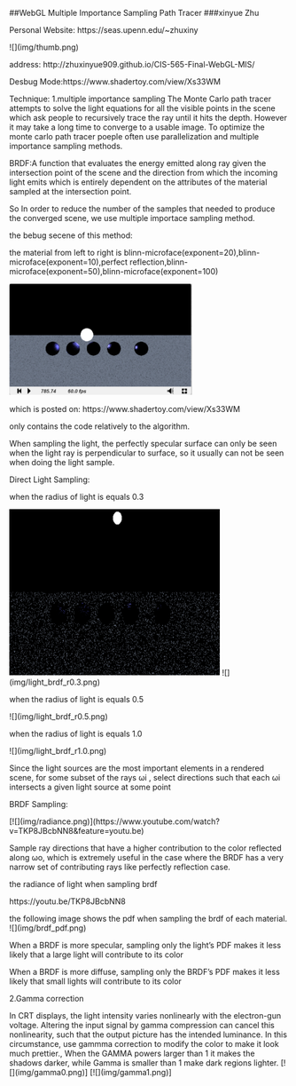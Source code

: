 ##WebGL Multiple Importance Sampling Path Tracer
###xinyue Zhu
<p>Personal Website: https://seas.upenn.edu/~zhuxiny</p>
![](img/thumb.png)
<p>address: http://zhuxinyue909.github.io/CIS-565-Final-WebGL-MIS/</p>
<p>Desbug Mode:https://www.shadertoy.com/view/Xs33WM</p>
Technique:
1.multiple importance sampling
The Monte Carlo path tracer attempts to solve the light equations for all the visible points in the scene which ask people to recursively trace the ray until it hits the depth. However it may take a long time to converge to a usable image. To optimize the monte carlo path tracer poeple often use parallelization and multiple importance sampling methods. 
<p>BRDF:A function that evaluates the energy emitted along ray given the intersection point of the scene and the direction from which the incoming light emits which is entirely dependent on the attributes of the material sampled at the intersection point. </p>
<p>So In order to reduce the number of the samples that needed to produce the converged scene, we use multiple importace sampling method.</p>
<p> the bebug secene of this method:</p>
<p>the material from left to right is blinn-microface(exponent=20),blinn-microface(exponent=10),perfect reflection,blinn-microface(exponent=50),blinn-microface(exponent=100)</p>
<img src="img/shadertoy.png" width="330" height="200">
<p>which is posted on: https://www.shadertoy.com/view/Xs33WM</p>
<p>only contains the code relatively to the algorithm.

When sampling the light, the perfectly specular surface can only be seen when the light ray is perpendicular to surface, so it usually can not be seen when doing the light sample.
<p>Direct Light Sampling: </p>
<p>when the radius of light is equals 0.3</p>
<img src="img/light_brdf_r0.3.png" width="380" height="300">
![](img/light_brdf_r0.3.png)
<p>when the radius of light is equals 0.5</p>
![](img/light_brdf_r0.5.png)
<p>when the radius of light is equals 1.0</p>
![](img/light_brdf_r1.0.png)
<p>Since the light sources are the most important elements in a rendered scene, for some subset of the rays ωi , select directions such that each ωi intersects a given light source at some point</p>
<p>BRDF Sampling: </p>
[![](img/radiance.png)](https://www.youtube.com/watch?v=TKP8JBcbNN8&feature=youtu.be)
<p>Sample ray directions that have a higher contribution to the color reflected along ωo, which is extremely useful in the case where the BRDF has a very narrow set of contributing rays like perfectly reflection case.</p>
<p>the radiance of light when sampling brdf</p>
https://youtu.be/TKP8JBcbNN8
<p>the following image shows the pdf when sampling the brdf of each material.
![](img/brdf_pdf.png)
<p>When a BRDF is more specular, sampling only the light’s PDF makes it less likely that a large light will contribute to its color </p>
<p>When a BRDF is more diffuse, sampling only the BRDF’s PDF makes it less likely that small lights will contribute to its color </p>


<p>2.Gamma correction</p>
In CRT displays, the light intensity varies nonlinearly with the electron-gun voltage. Altering the input signal by gamma compression can cancel this nonlinearity, such that the output picture has the intended luminance. In this circumstance, use gammma correction to modify the color to make it look much prettier., When the GAMMA powers larger than 1 it makes the shadows darker, while Gamma is  smaller than 1 make dark regions lighter.
[![](img/gamma0.png)]
[![](img/gamma1.png)]





















